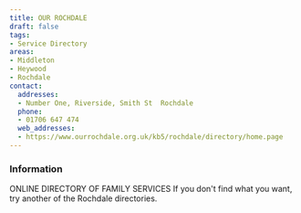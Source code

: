 ```yaml
---
title: OUR ROCHDALE
draft: false
tags:
- Service Directory
areas:
- Middleton
- Heywood
- Rochdale
contact:
  addresses:
  - Number One, Riverside, Smith St  Rochdale
  phone:
  - 01706 647 474
  web_addresses:
  - https://www.ourrochdale.org.uk/kb5/rochdale/directory/home.page
---
```


### Information
ONLINE DIRECTORY OF FAMILY SERVICES
If you don't find what you want, try another
of the Rochdale directories.


